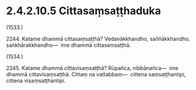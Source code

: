 # 2.4.2.10.5 Cittasaṃsaṭṭhaduka

(1533.)

2244\. Katame dhammā cittasaṃsaṭṭhā? Vedanākkhandho, saññākkhandho, saṅkhārakkhandho—  ime dhammā cittasaṃsaṭṭhā.

(1534.)

2245\. Katame dhammā cittavisaṃsaṭṭhā? Rūpañca, nibbānañca—  ime dhammā cittavisaṃsaṭṭhā. Cittaṃ na vattabbaṃ—  cittena saṃsaṭṭhantipi, cittena visaṃsaṭṭhantipi.
